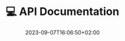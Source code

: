 ---
title: "💻 API Documentation"
description: ""
summary: ""
date: 2023-09-07T16:06:50+02:00
lastmod: 2023-09-07T16:06:50+02:00
draft: false
weight: 300
toc: false
seo:
  title: "Bot Studio Docs - API Documentation"
  description: "This documentation contains all the information about how to use APIs in Bot Studio. Click here to learn more."
  canonical: "https://www.botstudioo.com"
  noindex: false
---